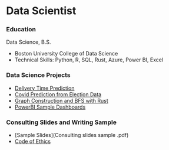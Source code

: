 # Data Scientist
### Education
Data Science, B.S. 
- Boston University College of Data Science 
- Technical Skills: Python, R, SQL, Rust, Azure, Power BI, Excel

### Data Science Projects
- [Delivery Time Prediction](https://colab.research.google.com/drive/1P35NgmgIHbHf4Ywvef-PHm6sno6Z8nV-#scrollTo=mF1rY8m6Mf-7)
- [Covid Prediction from Election Data](file:///Users/jmarc/Downloads/Research%20Poster.pdf)
- [Graph Construction and BFS with Rust](https://github.com/jcmarkowicz/BreadthFirstSearchDS210/blob/master/src/main.rs)
- [PowerBI Sample Dashboards](file:///Users/jmarc/Books/SampleDashboards.pdf)

### Consulting Slides and Writing Sample 
- [Sample Slides](Consulting slides sample .pdf)
- [Code of Ethics](Code+of+Ethics+DS380.pdf)
